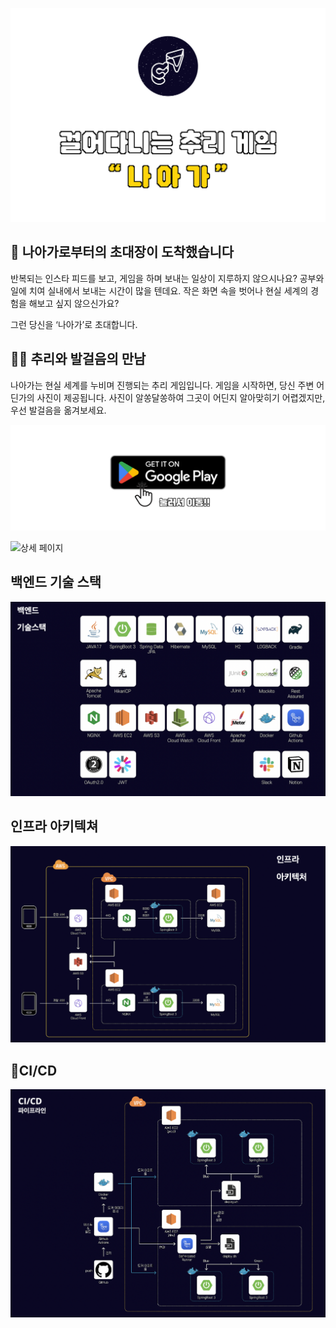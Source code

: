 ![제목](etc/images/header.png)

## 💌 나아가로부터의 초대장이 도착했습니다

반복되는 인스타 피드를 보고, 게임을 하며 보내는 일상이 지루하지 않으시나요?
공부와 일에 치여 실내에서 보내는 시간이 많을 텐데요. 작은 화면 속을 벗어나 현실 세계의 경험을 해보고 싶지 않으신가요?

그런 당신을 ‘나아가’로 초대합니다.

## 🚶🏻 추리와 발걸음의 만남
나아가는 현실 세계를 누비며 진행되는 추리 게임입니다. 게임을 시작하면, 당신 주변 어딘가의 사진이 제공됩니다. 사진이 알쏭달쏭하여 그곳이 어딘지 알아맞히기 어렵겠지만, 우선 발걸음을 옮겨보세요.


<a href="https://play.google.com/store/apps/details?id=com.now.naaga&pcampaignid=web_share"><img src="etc/images/google play store.png"/></a>

![상세 페이지](etc/images/service%20intro.png)

## 백엔드 기술 스택
![제목](etc/images/backend_stack.png)

## 인프라 아키텍쳐
![제목](etc/images/infra_architectures.png)

## CI/CD
![제목](etc/images/CI_CD.png)
